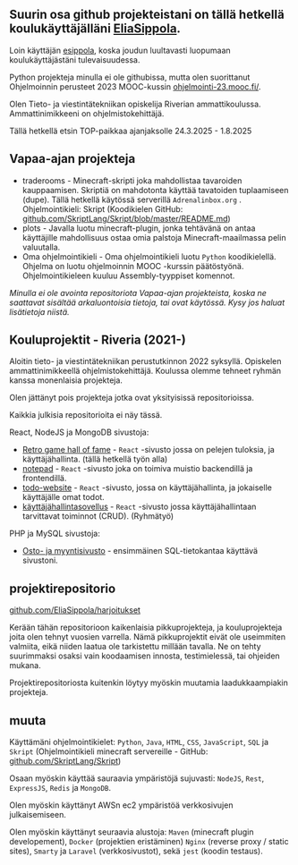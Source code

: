 ## Suurin osa github projekteistani on tällä hetkellä koulukäyttäjälläni [EliaSippola](https://github.com/EliaSippola).
Loin käyttäjän [esippola](https://github.com/esippola), koska joudun luultavasti luopumaan koulukäyttäjästäni tulevaisuudessa.

Python projekteja minulla ei ole githubissa, mutta olen suorittanut Ohjelmoinnin perusteet 2023 MOOC-kussin [ohjelmointi-23.mooc.fi/](https://ohjelmointi-23.mooc.fi/).

Olen Tieto- ja viestintätekniikan opiskelija Riverian ammattikoulussa. Ammattinimikkeeni on ohjelmistokehittäjä. 

Tällä hetkellä etsin TOP-paikkaa ajanjaksolle 24.3.2025 - 1.8.2025

## Vapaa-ajan projekteja
- traderooms - Minecraft-skripti joka mahdollistaa tavaroiden kauppaamisen. Skriptiä on mahdotonta käyttää tavatoiden tuplaamiseen (dupe). Tällä hetkellä käytössä serverillä `Adrenalinbox.org` . Ohjelmointikieli: Skript (Koodikielen GitHub: [github.com/SkriptLang/Skript/blob/master/README.md](https://github.com/SkriptLang/Skript/blob/master/README.md))
- plots - Javalla luotu minecraft-plugin, jonka tehtävänä on antaa käyttäjille mahdollisuus ostaa omia palstoja Minecraft-maailmassa pelin valuutalla.
- Oma ohjelmointikieli - Oma ohjelmointikieli luotu `Python` koodikielellä. Ohjelma on luotu ohjelmoinnin MOOC -kurssin päätöstyönä. Ohjelmointikieleen kuuluu Assembly-tyyppiset komennot.

*Minulla ei ole avointa repositoriota Vapaa-ajan projekteista, koska ne saattavat sisältää arkaluontoisia tietoja, tai ovat käytössä. Kysy jos haluat lisätietoja niistä.*

## Kouluprojektit - Riveria (2021-)
Aloitin tieto- ja viestintätekniikan perustutkinnon 2022 syksyllä. Opiskelen ammattinimikkeellä ohjelmistokehittäjä. Koulussa olemme tehneet ryhmän kanssa monenlaisia projekteja.

Olen jättänyt pois projekteja jotka ovat yksityisissä repositorioissa.

Kaikkia julkisia repositorioita ei näy tässä.

React, NodeJS ja MongoDB sivustoja:
- [Retro game hall of fame](https://github.com/EliaSippola/Retro-Game-Hall-of-Fame) - `React` -sivusto jossa on pelejen tuloksia, ja käyttäjähallinta. (tällä hetkellä työn alla)
- [notepad](https://github.com/EliaSippola/muistio_24) - `React` -sivusto joka on toimiva muistio backendillä ja frontendillä.
- [todo-website](https://github.com/EliaSippola/todo-website) - `React` -sivusto, jossa on käyttäjähallinta, ja jokaiselle käyttäjälle omat todot.
- [käyttäjähallintasovellus](https://github.com/EliaSippola/kayttaja-hallinta-sovellus) - `React` -sivusto jossa käyttäjähallintaan tarvittavat toiminnot (CRUD). (Ryhmätyö)

PHP ja MySQL sivustoja:
- [Osto- ja myyntisivusto](https://github.com/EliaSippola/ostojamyynti2023) - ensimmäinen SQL-tietokantaa käyttävä sivustoni.

## projektirepositorio

[github.com/EliaSippola/harjoitukset](https://github.com/EliaSippola/harjoitukset)

Kerään tähän repositorioon kaikenlaisia pikkuprojekteja, ja kouluprojekteja joita olen tehnyt vuosien varrella. Nämä pikkuprojektit eivät ole useimmiten valmiita, eikä niiden laatua ole tarkistettu millään tavalla. Ne on tehty suurimmaksi osaksi vain koodaamisen innosta, testimielessä, tai ohjeiden mukana.

Projektirepositoriosta kuitenkin löytyy myöskin muutamia laadukkaampiakin projekteja.

## muuta

Käyttämäni ohjelmointikielet:
`Python`, `Java`, `HTML`, `CSS`, `JavaScript`, `SQL` ja `Skript` (Ohjelmointikieli minecraft servereille - GitHub: [github.com/SkriptLang/Skript](https://github.com/SkriptLang/Skript/blob/master/README.md))

Osaan myöskin käyttää sauraavia ympäristöjä sujuvasti:
`NodeJS`, `Rest`, `ExpressJS`, `Redis` ja `MongoDB`.

Olen myöskin käyttänyt AWSn ec2 ympäristöä verkkosivujen julkaisemiseen.

Olen myöskin käyttänyt seuraavia alustoja:
`Maven` (minecraft plugin developement), `Docker` (projektien eristäminen) `Nginx` (reverse proxy / static sites), `Smarty` ja `Laravel` (verkkosivustot), sekä `jest` (koodin testaus).
